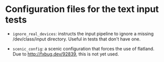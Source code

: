 # Configuration files for the text input tests

- `ignore_real_devices`: instructs the input pipeline to ignore a missing /dev/class/input
  directory. Useful in tests that don't have one.

- `scenic_config`: a scenic configuration that forces the use of flatland.  Due to
  http://fxbug.dev/92839, this is not yet used.
